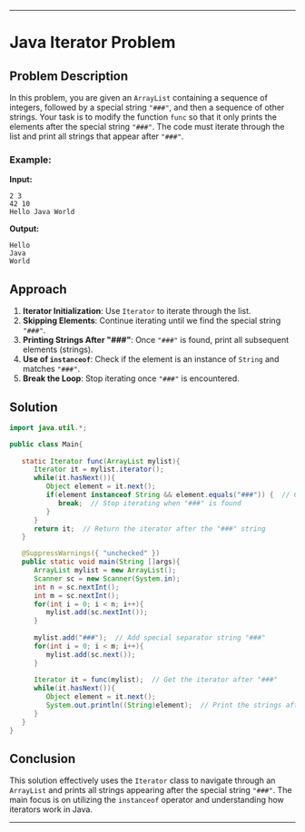 
---

# Java Iterator Problem

## Problem Description

In this problem, you are given an `ArrayList` containing a sequence of integers, followed by a special string `"###"`, and then a sequence of other strings. Your task is to modify the function `func` so that it only prints the elements after the special string `"###"`. The code must iterate through the list and print all strings that appear after `"###"`.

### Example:

**Input:**
```
2 3
42 10
Hello Java World
```

**Output:**
```
Hello
Java
World
```

## Approach

1. **Iterator Initialization**: Use `Iterator` to iterate through the list.
2. **Skipping Elements**: Continue iterating until we find the special string `"###"`.
3. **Printing Strings After "###"**: Once `"###"` is found, print all subsequent elements (strings).
4. **Use of `instanceof`**: Check if the element is an instance of `String` and matches `"###"`.
5. **Break the Loop**: Stop iterating once `"###"` is encountered.

## Solution

```java
import java.util.*;

public class Main{
   
   static Iterator func(ArrayList mylist){
      Iterator it = mylist.iterator();
      while(it.hasNext()){
         Object element = it.next();
         if(element instanceof String && element.equals("###")) {  // Check if the element is "###"
            break;  // Stop iterating when "###" is found
         }
      }
      return it;  // Return the iterator after the "###" string
   }

   @SuppressWarnings({ "unchecked" })
   public static void main(String []args){
      ArrayList mylist = new ArrayList();
      Scanner sc = new Scanner(System.in);
      int n = sc.nextInt();
      int m = sc.nextInt();
      for(int i = 0; i < n; i++){
         mylist.add(sc.nextInt());
      }
      
      mylist.add("###");  // Add special separator string "###"
      for(int i = 0; i < m; i++){
         mylist.add(sc.next());
      }
      
      Iterator it = func(mylist);  // Get the iterator after "###"
      while(it.hasNext()){
         Object element = it.next();
         System.out.println((String)element);  // Print the strings after "###"
      }
   }
}
```

## Conclusion

This solution effectively uses the `Iterator` class to navigate through an `ArrayList` and prints all strings appearing after the special string `"###"`. The main focus is on utilizing the `instanceof` operator and understanding how iterators work in Java.

---
